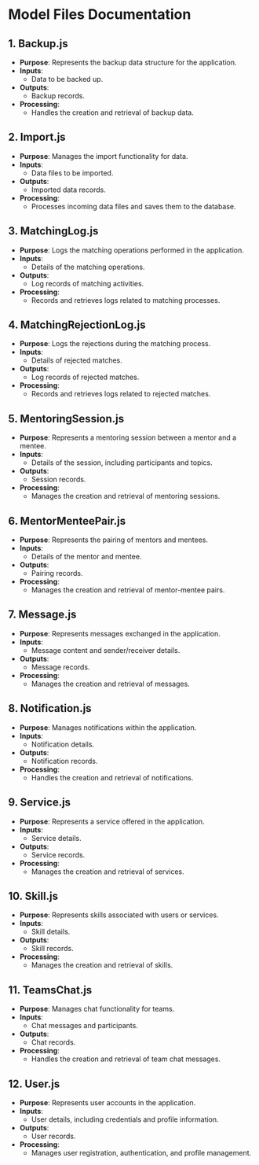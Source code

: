 # Model Files Documentation

## 1. Backup.js
- **Purpose**: Represents the backup data structure for the application.
- **Inputs**: 
  - Data to be backed up.
- **Outputs**: 
  - Backup records.
- **Processing**: 
  - Handles the creation and retrieval of backup data.

## 2. Import.js
- **Purpose**: Manages the import functionality for data.
- **Inputs**: 
  - Data files to be imported.
- **Outputs**: 
  - Imported data records.
- **Processing**: 
  - Processes incoming data files and saves them to the database.

## 3. MatchingLog.js
- **Purpose**: Logs the matching operations performed in the application.
- **Inputs**: 
  - Details of the matching operations.
- **Outputs**: 
  - Log records of matching activities.
- **Processing**: 
  - Records and retrieves logs related to matching processes.

## 4. MatchingRejectionLog.js
- **Purpose**: Logs the rejections during the matching process.
- **Inputs**: 
  - Details of rejected matches.
- **Outputs**: 
  - Log records of rejected matches.
- **Processing**: 
  - Records and retrieves logs related to rejected matches.

## 5. MentoringSession.js
- **Purpose**: Represents a mentoring session between a mentor and a mentee.
- **Inputs**: 
  - Details of the session, including participants and topics.
- **Outputs**: 
  - Session records.
- **Processing**: 
  - Manages the creation and retrieval of mentoring sessions.

## 6. MentorMenteePair.js
- **Purpose**: Represents the pairing of mentors and mentees.
- **Inputs**: 
  - Details of the mentor and mentee.
- **Outputs**: 
  - Pairing records.
- **Processing**: 
  - Manages the creation and retrieval of mentor-mentee pairs.

## 7. Message.js
- **Purpose**: Represents messages exchanged in the application.
- **Inputs**: 
  - Message content and sender/receiver details.
- **Outputs**: 
  - Message records.
- **Processing**: 
  - Manages the creation and retrieval of messages.

## 8. Notification.js
- **Purpose**: Manages notifications within the application.
- **Inputs**: 
  - Notification details.
- **Outputs**: 
  - Notification records.
- **Processing**: 
  - Handles the creation and retrieval of notifications.

## 9. Service.js
- **Purpose**: Represents a service offered in the application.
- **Inputs**: 
  - Service details.
- **Outputs**: 
  - Service records.
- **Processing**: 
  - Manages the creation and retrieval of services.

## 10. Skill.js
- **Purpose**: Represents skills associated with users or services.
- **Inputs**: 
  - Skill details.
- **Outputs**: 
  - Skill records.
- **Processing**: 
  - Manages the creation and retrieval of skills.

## 11. TeamsChat.js
- **Purpose**: Manages chat functionality for teams.
- **Inputs**: 
  - Chat messages and participants.
- **Outputs**: 
  - Chat records.
- **Processing**: 
  - Handles the creation and retrieval of team chat messages.

## 12. User.js
- **Purpose**: Represents user accounts in the application.
- **Inputs**: 
  - User details, including credentials and profile information.
- **Outputs**: 
  - User records.
- **Processing**: 
  - Manages user registration, authentication, and profile management.
